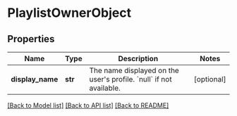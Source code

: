 # PlaylistOwnerObject

## Properties
Name | Type | Description | Notes
------------ | ------------- | ------------- | -------------
**display_name** | **str** | The name displayed on the user&#x27;s profile. &#x60;null&#x60; if not available.  | [optional] 

[[Back to Model list]](../README.md#documentation-for-models) [[Back to API list]](../README.md#documentation-for-api-endpoints) [[Back to README]](../README.md)

